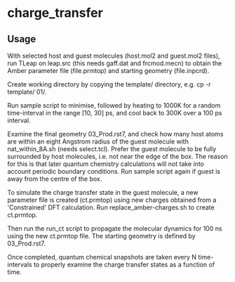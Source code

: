 # charge_transfer

## Usage

With selected host and guest molecules (host.mol2 and guest.mol2 files), run TLeap on leap.src (this needs gaff.dat and frcmod.mecn) to obtain the Amber parameter file (file.prmtop) and starting geometry (file.inpcrd). 

Create working directory by copying the template/ directory, e.g. cp -r template/ 01/. 

Run sample script to minimise, followed by heating to 1000K for a random time-interval in the range [10, 30] ps, and cool back to 300K over a 100 ps interval. 

Examine the final geometry 03_Prod.rst7, and check how many host atoms are within an eight Angstrom radius of the guest molecule with nat_within_8A.sh (needs select.tcl). Prefer the guest molecule to be fully surrounded by host molecules, i.e. not near the edge of the box. The reason for this is that later quantum chemistry calculations will not take into account periodic boundary conditions. Run sample script again if guest is away from the centre of the box. 

To simulate the charge transfer state in the guest molecule, a new parameter file is created (ct.prmtop) using new charges obtained from a 'Constrained' DFT calculation. Run replace_amber-charges.sh to create ct.prmtop. 

Then run the run_ct script to propagate the molecular dynamics for 100 ns using the new ct.prmtop file. The starting geometry is defined by 03_Prod.rst7.

Once completed, quantum chemical snapshots are taken every N time-intervals to properly examine the charge transfer states as a function of time. 
